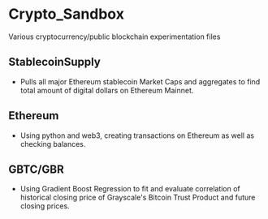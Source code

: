 # Crypto_Sandbox
Various cryptocurrency/public blockchain experimentation files

## StablecoinSupply

* Pulls all major Ethereum stablecoin Market Caps and aggregates to find total amount of digital dollars on Ethereum Mainnet.

## Ethereum

* Using python and web3, creating transactions on Ethereum as well as checking balances.

## GBTC/GBR

* Using Gradient Boost Regression to fit and evaluate correlation of historical closing price of Grayscale's Bitcoin Trust Product and future closing prices.
